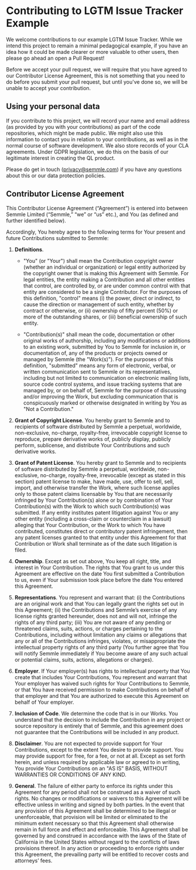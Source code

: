# Contributing to LGTM Issue Tracker Example

We welcome contributions to our example LGTM Issue Tracker. While we intend this project to remain a minimal pedagogical example, if you have an idea how it could be made clearer or more valuable to other users, then please go ahead an open a Pull Request!

Before we accept your pull request, we will require that you have agreed to our Contributor License Agreement, this is not something that you need to do before you submit your pull request, but until you've done so, we will be unable to accept your contribution.

## Using your personal data

If you contribute to this project, we will record your name and email
address (as provided by you with your contributions) as part of the code
repositories, which might be made public. We might also use this information
to contact you in relation to your contributions, as well as in the
normal course of software development. We also store records of your
CLA agreements. Under GDPR legislation, we do this
on the basis of our legitimate interest in creating the QL product.

Please do get in touch (privacy@semmle.com) if you have any questions about
this or our data protection policies.

## Contributor License Agreement

This Contributor License Agreement (“Agreement”) is entered into between Semmle Limited (“Semmle,” “we” or “us” etc.), and You (as defined and further identified below).

Accordingly, You hereby agree to the following terms for Your present and future Contributions submitted to Semmle:

1. **Definitions**.

   * "You" (or "Your") shall mean the Contribution copyright owner (whether an individual or organization) or legal entity authorized by the copyright owner that is making this Agreement with Semmle. For legal entities, the entity making a Contribution and all other entities that control, are controlled by, or are under common control with that entity are considered to be a single Contributor. For the purposes of this definition, "control" means (i) the power, direct or indirect, to cause the direction or management of such entity, whether by contract or otherwise, or (ii) ownership of fifty percent (50%) or more of the outstanding shares, or (iii) beneficial ownership of such entity.

   * "Contribution(s)" shall mean the code, documentation or other original works of authorship, including any modifications or additions to an existing work, submitted by You to Semmle for inclusion in, or documentation of, any of the products or projects owned or managed by Semmle (the "Work(s)").  For the purposes of this definition, "submitted" means any form of electronic, verbal, or written communication sent to Semmle or its representatives, including but not limited to communication on electronic mailing lists, source code control systems, and issue tracking systems that are managed by, or on behalf of, Semmle for the purpose of discussing and/or improving the Work, but excluding communication that is conspicuously marked or otherwise designated in writing by You as "Not a Contribution."

2. **Grant of Copyright License**. You hereby grant to Semmle and to recipients of software distributed by Semmle a perpetual, worldwide, non-exclusive, no-charge, royalty-free, irrevocable copyright license to reproduce, prepare derivative works of, publicly display, publicly perform, sublicense, and distribute Your Contributions and such derivative works.

3. **Grant of Patent License**. You hereby grant to Semmle and to recipients of software distributed by Semmle a perpetual, worldwide, non-exclusive, no-charge, royalty-free, irrevocable (except as stated in this section) patent license to make, have made, use, offer to sell, sell, import, and otherwise transfer the Work, where such license applies only to those patent claims licensable by You that are necessarily infringed by Your Contribution(s) alone or by combination of Your Contribution(s) with the Work to which such Contribution(s) was submitted. If any entity institutes patent litigation against You or any other entity (including a cross-claim or counterclaim in a lawsuit) alleging that Your Contribution, or the Work to which You have contributed, constitutes direct or contributory patent infringement, then any patent licenses granted to that entity under this Agreement for that Contribution or Work shall terminate as of the date such litigation is filed.  

4. **Ownership**.  Except as set out above, You keep all right, title, and interest in Your Contribution. The rights that You grant to us under this Agreement are effective on the date You first submitted a Contribution to us, even if Your submission took place before the date You entered this Agreement.

5. **Representations**.  You represent and warrant that: (i) the Contributions are an original work and that You can legally grant the rights set out in this Agreement; (ii) the Contributions and Semmle’s exercise of any license rights granted hereunder, does not and will not, infringe the rights of any third party; (iii) You are not aware of any pending or threatened claims, suits, actions, or charges pertaining to the Contributions, including without limitation any claims or allegations that any or all of the Contributions infringes, violates, or misappropriate the intellectual property rights of any third party (You further agree that You will notify Semmle immediately if You become aware of any such actual or potential claims, suits, actions, allegations or charges).

6. **Employer**.  If Your employer(s) has rights to intellectual property that You create that includes Your Contributions, You represent and warrant that Your employer has waived such rights for Your Contributions to Semmle, or that You have received permission to make Contributions on behalf of that employer and that You are authorized to execute this Agreement on behalf of Your employer.

7. **Inclusion of Code**. We determine the code that is in our Works. You understand that the decision to include the Contribution in any project or source repository is entirely that of Semmle, and this agreement does not guarantee that the Contributions will be included in any product.

8. **Disclaimer**.  You are not expected to provide support for Your Contributions, except to the extent You desire to provide support. You may provide support for free, for a fee, or not at all. Except as set forth herein, and unless required by applicable law or agreed to in writing, You provide Your Contributions on an "AS IS" BASIS, WITHOUT WARRANTIES OR CONDITIONS OF ANY KIND.

9. **General**.  The failure of either party to enforce its rights under this Agreement for any period shall not be construed as a waiver of such rights.  No changes or modifications or waivers to this Agreement will be effective unless in writing and signed by both parties.  In the event that any provision of this Agreement shall be determined to be illegal or unenforceable, that provision will be limited or eliminated to the minimum extent necessary so that this Agreement shall otherwise remain in full force and effect and enforceable.  This Agreement shall be governed by and construed in accordance with the laws of the State of California in the United States without regard to the conflicts of laws provisions thereof.  In any action or proceeding to enforce rights under this Agreement, the prevailing party will be entitled to recover costs and attorneys’ fees.  